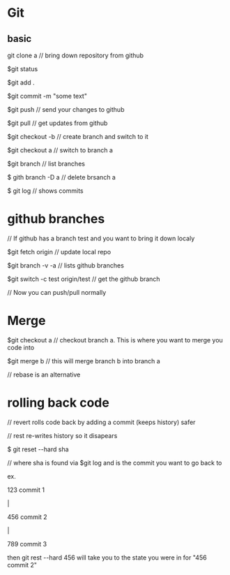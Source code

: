 # Git

## basic
git clone a // bring down repository from github

$git status

$git add .

$git commit -m "some text"

$git push // send your changes to github

$git pull // get updates from github

$git checkout -b // create branch and switch to it

$git checkout a // switch to branch a

$git branch // list branches

$ gith branch -D a // delete brsanch a

$ git log // shows commits

# github branches

// If github has a branch test and you want to bring it down localy

$git fetch origin // update local repo

$git branch -v -a // lists github branches

$git switch -c test origin/test // get the github branch

// Now you can push/pull normally

# Merge

$git checkout a // checkout branch a. This is where you want to merge you code into

$git merge b // this will merge branch b into branch a

// rebase is an alternative

# rolling back code

// revert rolls code back by adding a commit (keeps history) safer

// rest re-writes history so it disapears

$ git reset --hard sha

// where sha is found via $git log and is the commit you want to go back to

ex.

123 commit 1

|

456 commit 2

|

789 commit 3

then git rest --hard 456 will take you to the state you were in for "456 commit 2"
